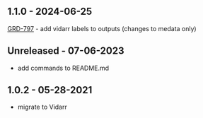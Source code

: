 ## 1.1.0 - 2024-06-25
[GRD-797](https://jira.oicr.on.ca/browse/GRD-797) - add vidarr labels to outputs (changes to medata only)
## Unreleased - 07-06-2023
- add commands to README.md
## 1.0.2 - 05-28-2021
- migrate to Vidarr
